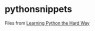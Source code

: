 # pythonsnippets

Files from [Learning Python the Hard Way](http://learnpythonthehardway.org/book/index.html)
